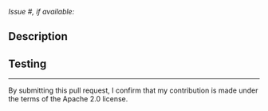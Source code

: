 *Issue #, if available:*

## Description


## Testing


---
By submitting this pull request, I confirm that my contribution is made under the terms of the Apache 2.0 license.
